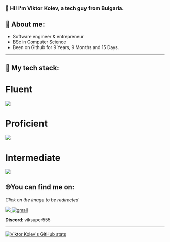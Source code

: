 ### 👋 Hi! I'm Viktor Kolev, a tech guy from Bulgaria.

## **🦈 About me:**
* Software engineer & entrepreneur
* BSc in Computer Science
* Been on Github for 9 Years, 9 Months and 15 Days.
<hr>

## **🧱 My tech stack:**
# Fluent
[![](https://skillicons.dev/icons?i=py,dotnet,flask,azure,git,jenkins,docker)](https://skillicons.dev)

# Proficient
[![](https://skillicons.dev/icons?i=react,gcp,mysql,postgres,linux)](https://skillicons.dev)

# Intermediate
[![](https://skillicons.dev/icons?i=java,kubernetes)](https://skillicons.dev)


## **🌐You can find me on:**
*Click on the image to be redirected*

<a href="https://www.linkedin.com/in/viktor-kolev-496a68184/">
<img src="https://img.shields.io/badge/linkedin-%230077B5.svg?style=for-the-badge&logo=linkedin&logoColor=white"/>
</a>
<a href="mailto:v.kolev555@gmail.com">
<img alt=gmail src="https://img.shields.io/badge/Gmail-D14836?style=for-the-badge&logo=gmail&logoColor=white"/>
</a>

**Discord**: viksuper555
<hr>

[![Viktor Kolev's GitHub stats](https://github-readme-stats.vercel.app/api?username=viksuper555&count_private=true&show_icons=true&theme=vue-dark)](https://github.com/anuraghazra/github-readme-stats)
